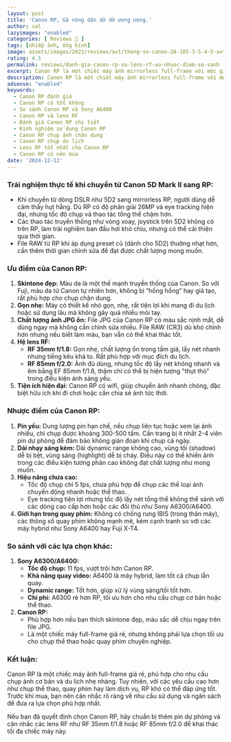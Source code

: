 ```yaml
---
layout: post
title: 'Canon RP, Gã nông dân dở dở ương ương.'
author: sal
lazyimages: "enabled"
categories: [ Reviews 📝 ]
tags: [nhiếp ảnh, ống kính]
image: assets/images/2023/reviews/avt/thong-so-canon-28-105-3-5-4-5-avt.webp
rating: 4.5
permalink: reviews/danh-gia-canon-rp-va-lens-rf-uu-nhuoc-diem-so-sanh
excerpt: Canon RP là một chiếc máy ảnh mirrorless full-frame với mức giá phải chăng, phù hợp cho nhu cầu chụp ảnh cơ bản và du lịch nhẹ nhàng. Tuy nhiên, khi đi sâu vào sử dụng thực tế, máy cũng bộc lộ những ưu nhược điểm rõ ràng, đặc biệt khi so sánh với các dòng máy ảnh khác hoặc các hệ máy crop như Sony A6300/A6400.
description: Canon RP là một chiếc máy ảnh mirrorless full-frame với mức giá phải chăng, phù hợp cho nhu cầu chụp ảnh cơ bản và du lịch nhẹ nhàng. Tuy nhiên, khi đi sâu vào sử dụng thực tế, máy cũng bộc lộ những ưu nhược điểm rõ ràng, đặc biệt khi so sánh với các dòng máy ảnh khác hoặc các hệ máy crop như Sony A6300/A6400.
adsense: "enabled"
keywords:
  - Canon RP đánh giá
  - Canon RP có tốt không
  - So sánh Canon RP và Sony A6400
  - Canon RP và lens RF
  - Đánh giá Canon RP chi tiết
  - Kinh nghiệm sử dụng Canon RP
  - Canon RP chụp ảnh chân dung
  - Canon RP chụp du lịch
  - Lens RF tốt nhất cho Canon RP
  - Canon RP có nên mua
date: '2024-12-12'
---
```


### **Trải nghiệm thực tế khi chuyển từ Canon 5D Mark II sang RP:**

*   Khi chuyển từ dòng DSLR như 5D2 sang mirrorless RP, người dùng dễ cảm thấy hụt hẫng. Dù RP có độ phân giải 26MP và eye tracking hiện đại, nhưng tốc độ chụp và thao tác tổng thể chậm hơn.
*   Các thao tác truyền thống như vòng xoay, joystick trên 5D2 không có trên RP, làm trải nghiệm ban đầu hơi khó chịu, nhưng có thể cải thiện qua thời gian.
*   File RAW từ RP khi áp dụng preset cũ (dành cho 5D2) thường nhạt hơn, cần thêm thời gian chỉnh sửa để đạt được chất lượng mong muốn.

### **Ưu điểm của Canon RP:**

1.  **Skintone đẹp:**
    Màu da là một thế mạnh truyền thống của Canon. So với Fuji, màu da từ Canon tự nhiên hơn, không bị “hồng hồng” hay giả tạo, rất phù hợp cho chụp chân dung.
2.  **Gọn nhẹ:**
    Máy có thiết kế nhỏ gọn, nhẹ, rất tiện lợi khi mang đi du lịch hoặc sử dụng lâu mà không gây quá nhiều mỏi tay.
3.  **Chất lượng ảnh JPG ổn:**
    File JPG của Canon RP có màu sắc nịnh mắt, dễ dùng ngay mà không cần chỉnh sửa nhiều. File RAW (CR3) dù khó chỉnh hơn nhưng nếu biết làm màu, bạn vẫn có thể khai thác tốt.
4.  **Hệ lens RF:**
    *   **RF 35mm f/1.8:** Gọn nhẹ, chất lượng ổn trong tầm giá, lấy nét nhanh nhưng tiếng kêu khá to. Rất phù hợp với mục đích du lịch.
    *   **RF 85mm f/2.0:** Ảnh đủ dùng, nhưng tốc độ lấy nét không nhanh và êm bằng EF 85mm f/1.8, thậm chí có thể bị hiện tượng "thụt thò" trong điều kiện ánh sáng yếu.
5.  **Tiện ích hiện đại:**
    Canon RP có wifi, giúp chuyển ảnh nhanh chóng, đặc biệt hữu ích khi đi chơi hoặc cần chia sẻ ảnh tức thời.

### **Nhược điểm của Canon RP:**

1.  **Pin yếu:**
    Dung lượng pin hạn chế, nếu chụp liên tục hoặc xem lại ảnh nhiều, chỉ chụp được khoảng 300-500 tấm. Cần trang bị ít nhất 2-4 viên pin dự phòng để đảm bảo không gián đoạn khi chụp cả ngày.
2.  **Dải nhạy sáng kém:**
    Dải dynamic range không cao, vùng tối (shadow) dễ bị bệt, vùng sáng (highlight) dễ bị cháy. Điều này có thể khiến ảnh trong các điều kiện tương phản cao không đạt chất lượng như mong muốn.
3.  **Hiệu năng chưa cao:**
    *   Tốc độ chụp chỉ 5 fps, chưa phù hợp để chụp các thể loại ảnh chuyển động nhanh hoặc thể thao.
    *   Eye tracking tiện lợi nhưng tốc độ lấy nét tổng thể không thể sánh với các dòng cao cấp hơn hoặc các đối thủ như Sony A6300/A6400.
4.  **Giới hạn trong quay phim:**
    Không có chống rung IBIS (trong thân máy), các thông số quay phim không mạnh mẽ, kém cạnh tranh so với các máy hybrid như Sony A6400 hay Fuji X-T4.

### **So sánh với các lựa chọn khác:**

1.  **Sony A6300/A6400:**
    *   **Tốc độ chụp:** 11 fps, vượt trội hơn Canon RP.
    *   **Khả năng quay video:** A6400 là máy hybrid, làm tốt cả chụp lẫn quay.
    *   **Dynamic range:** Tốt hơn, giúp xử lý vùng sáng/tối tốt hơn.
    *   **Chi phí:** A6300 rẻ hơn RP, tối ưu hơn cho nhu cầu chụp cơ bản hoặc thể thao.
2.  **Canon RP:**
    *   Phù hợp hơn nếu bạn thích skintone đẹp, màu sắc dễ chịu ngay trên file JPG.
    *   Là một chiếc máy full-frame giá rẻ, nhưng không phải lựa chọn tối ưu cho chụp thể thao hoặc quay phim chuyên nghiệp.

### **Kết luận:**

Canon RP là một chiếc máy ảnh full-frame giá rẻ, phù hợp cho nhu cầu chụp ảnh cơ bản và du lịch nhẹ nhàng. Tuy nhiên, với các yêu cầu cao hơn như chụp thể thao, quay phim hay làm dịch vụ, RP khó có thể đáp ứng tốt. Trước khi mua, bạn nên cân nhắc rõ ràng về nhu cầu sử dụng và ngân sách để đưa ra lựa chọn phù hợp nhất.

Nếu bạn đã quyết định chọn Canon RP, hãy chuẩn bị thêm pin dự phòng và cân nhắc các lens RF như RF 35mm f/1.8 hoặc RF 85mm f/2.0 để khai thác tối đa chiếc máy này.

